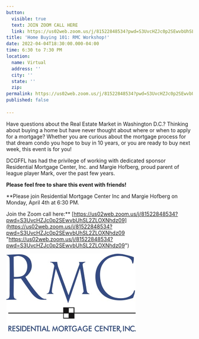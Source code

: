 ```yaml
---
button:
  visible: true
  text: JOIN ZOOM CALL HERE
  link: https://us02web.zoom.us/j/81522848534?pwd=S3UvcHZJc0p2SEwvbUhSL2ZLOXNhdz09
title: 'Home Buying 101: RMC Workshop!'
date: 2022-04-04T18:30:00.000-04:00
time: 6:30 to 7:30 PM
location:
  name: Virtual
  address: ''
  city: ''
  state: ''
  zip: 
permalink: https://us02web.zoom.us/j/81522848534?pwd=S3UvcHZJc0p2SEwvbUhSL2ZLOXNhdz09
published: false

---
```

Have questions about the Real Estate Market in Washington D.C.? Thinking about buying a home but have never thought about where or when to apply for a mortgage? Whether you are curious about the mortgage process for that dream condo you hope to buy in 10 years, or you are ready to buy next week, this event is for you!

DCGFFL has had the privilege of working with dedicated sponsor Residential Mortgage Center, Inc. and Margie Hofberg, proud parent of league player Mark, over the past few years.

**Please feel free to share this event with friends!**

**Please join Residential Mortgage Center Inc and Margie Hofberg on Monday, April 4th at 6:30 PM.   
  
Join the Zoom call here:** [https://us02web.zoom.us/j/81522848534?pwd=S3UvcHZJc0p2SEwvbUhSL2ZLOXNhdz09](https://us02web.zoom.us/j/81522848534?pwd=S3UvcHZJc0p2SEwvbUhSL2ZLOXNhdz09 "https://us02web.zoom.us/j/81522848534?pwd=S3UvcHZJc0p2SEwvbUhSL2ZLOXNhdz09")

![](/img/rmc_logo.jpg)
